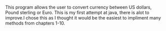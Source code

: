 This program allows the user to convert currency between US dollars, Pound sterling or Euro. This is my first attempt at java, there is alot to improve.I chose this as I thought it would be the easiest to impliment many methods from chapters 1-10.
